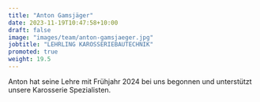 ```yaml
---
title: "Anton Gamsjäger"
date: 2023-11-19T10:47:58+10:00
draft: false
image: "images/team/anton-gamsjaeger.jpg"
jobtitle: "LEHRLING KAROSSERIEBAUTECHNIK"
promoted: true
weight: 19.5
---
```


Anton hat seine Lehre mit Frühjahr 2024 bei uns begonnen und unterstützt unsere Karosserie Spezialisten. 